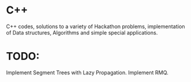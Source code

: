 # C++
C++ codes, solutions to a variety of Hackathon problems, implementation of Data structures, Algorithms and simple special applications.

# TODO:
Implement Segment Trees with Lazy Propagation. Implement RMQ.
